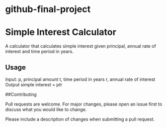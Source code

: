 # github-final-project

# Simple Interest Calculator

A calculator that calculates simple interest given principal, annual rate of interest and time period in years.

## Usage

Input:
   p, principal amount
   t, time period in years
   r, annual rate of interest
Output
   simple interest = p*t*r
   
##Contributing

Pull requests are welcome. For major changes, please open an issue first
to discuss what you would like to change.

Please include a description of changes when submitting a pull request.
